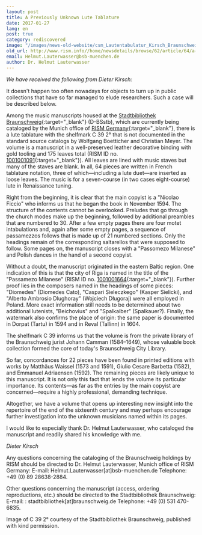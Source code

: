 ```yaml
---
layout: post
title: A Previously Unknown Lute Tablature
date: 2017-01-27
lang: en
post: true
category: rediscovered
image: "/images/news-old-website/csm_Lautentabulatur_Kirsch_Braunschweig04_6502ace6fb.jpg"
old_url: http://www.rism.info//home/newsdetails/browse/62/article/64/a-previously-unknown-lute-tablature.html
email: Helmut.Lauterwasser@bsb-muenchen.de
author: Dr. Helmut Lauterwasser
---
```



_We have received the following from Dieter Kirsch:_

It doesn't happen too often nowadays for objects to turn up in public collections that have so far managed to elude researchers. Such a case will be described below.

Among the music manuscripts housed at the [Stadtbibliothek Braunschweig](http://www.braunschweig.de/kultur_tourismus/bibliotheken_archive/stadtbibliothek/){:target="_blank"} (D-BSstb), which are currently being cataloged by the Munich office of [RISM Germany](http://de.rism.info/en/home.html){:target="_blank"}, there is a lute tablature with the shelfmark C 39 2° that is not documented in the standard source catalogs by Wolfgang Boetticher and Christian Meyer. The volume is a manuscript in a well-preserved leather decorative binding with gold tooling and 175 leaves total (RISM ID no. [1001001091](https://opac.rism.info/search?id=1001001091&Language=en){:target="_blank"}). All leaves are lined with music staves but many of the staves are blank. In all, 64 pieces are written in French tablature notation, three of which—including a lute duet—are inserted as loose leaves. The music is for a seven-course (in two cases eight-course) lute in Renaissance tuning.

Right from the beginning, it is clear that the main copyist is a "Nicolao Ficcio" who informs us that he began the book in November 1594. The structure of the contents cannot be overlooked. Preludes that go through the church modes make up the beginning, followed by additional preambles that are numbered to 30. After a few empty pages there are four motet intabulations and, again after some empty pages, a sequence of passamezzos follows that is made up of 21 numbered sections. Only the headings remain of the corresponding saltarellos that were supposed to follow. Some pages on, the manuscript closes with a "Passomezo Milanese" and Polish dances in the hand of a second copyist.

Without a doubt, the manuscript originated in the eastern Baltic region. One indication of this is that the city of Riga is named in the title of the "Passamezo Milanese" (RISM ID no. [1001001664](https://opac.rism.info/search?id=1001001664&Language=en){:target="_blank"}). Further proof lies in the composers named in the headings of some pieces: "Diomedes" (Diomedes Cato), "Caspari Sieleczkego" (Kasper Sielicki), and "Alberto Ambrosio Dlughoray" (Wojciech Długoraj) were all employed in Poland. More exact information still needs to be determined about two additional lutenists, "Beichovius" and "Spalkaiber" (Spalkauer?). Finally, the watermark also confirms the place of origin: the same paper is documented in Dorpat (Tartu) in 1594 and in Reval (Tallinn) in 1604.

The shelfmark C 39 informs us that the volume is from the private library of the Braunschweig jurist Johann Camman (1584–1649), whose valuable book collection formed the core of today's Braunschweig City Library.

So far, concordances for 22 pieces have been found in printed editions with works by Matthäus Waissel (1573 and 1591), Giulio Cesare Barbetta (1582), and Emmanuel Adriaensen (1592). The remaining pieces are likely unique to this manuscript. It is not only this fact that lends the volume its particular importance. Its contents—as far as the entries by the main copyist are concerned—require a highly professional, demanding technique.

Altogether, we have a volume that opens up interesting new insight into the repertoire of the end of the sixteenth century and may perhaps encourage further investigation into the unknown musicians named within its pages.

I would like to especially thank Dr. Helmut Lauterwasser, who cataloged the manuscript and readily shared his knowledge with me.

_Dieter Kirsch_

Any questions concerning the cataloging of the Braunschweig holdings by RISM should be directed to Dr. Helmut Lauterwasser, Munich office of RISM Germany:
E-mail: Helmut.Lauterwasser[at]bsb-muenchen.de
Telephone: +49 (0) 89 28638-2884.

Other questions concerning the manuscript (access, ordering reproductions, etc.) should be directed to the Stadtbibliothek Braunschweig:
E-mail: : stadtbibliothek[at]braunschweig.de
Telephone: +49 (0) 531 470-6835.

Image of C 39 2° courtesy of the Stadtbibliothek Braunschweig, published with kind permission.

<script type="text/javascript">var switchTo5x=true;</script><script type="text/javascript" src="http://w.sharethis.com/button/buttons.js"></script><script type="text/javascript">stLight.options({publisher: "9b601438-1ce1-49d8-bfd7-9cff5df54c17", doNotHash: false, doNotCopy: false, hashAddressBar: false});</script>